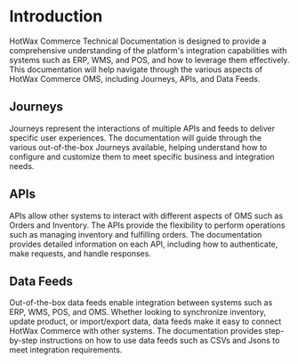 # Introduction

HotWax Commerce Technical Documentation is designed to provide a comprehensive understanding of the platform's integration capabilities with systems such as ERP, WMS, and POS, and how to leverage them effectively. This documentation will help navigate through the various aspects of HotWax Commerce OMS, including Journeys, APIs, and Data Feeds.

## Journeys
Journeys represent the interactions of multiple APIs and feeds to deliver specific user experiences. The documentation will guide through the various out-of-the-box Journeys available, helping understand how to configure and customize them to meet specific business and integration needs.

## APIs
APIs allow other systems to interact with different aspects of OMS such as Orders and Inventory. The APIs provide the flexibility to perform operations such as managing inventory and fulfilling orders. The documentation provides detailed information on each API, including how to authenticate, make requests, and handle responses.

## Data Feeds
Out-of-the-box data feeds enable integration between systems such as ERP, WMS, POS, and OMS. Whether looking to synchronize inventory, update product, or import/export data, data feeds make it easy to connect HotWax Commerce with other systems. The documentation provides step-by-step instructions on how to use data feeds such as CSVs and Jsons to meet integration requirements.